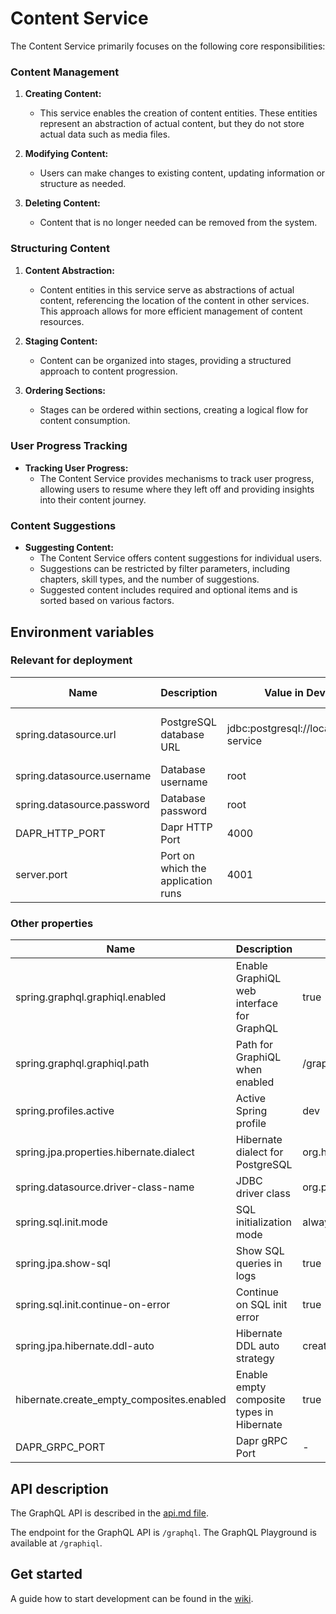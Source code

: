 # Content Service

The Content Service primarily focuses on the following core responsibilities:

### Content Management

1. **Creating Content:**
   - This service enables the creation of content entities. These entities represent an abstraction of actual content,
     but they do not store actual data such as media files.

2. **Modifying Content:**
   - Users can make changes to existing content, updating information or structure as needed.

3. **Deleting Content:**
   - Content that is no longer needed can be removed from the system.

### Structuring Content

1. **Content Abstraction:**
   - Content entities in this service serve as abstractions of actual content, referencing the location of the content
     in other services. This approach allows for more efficient management of content resources.

2. **Staging Content:**
   - Content can be organized into stages, providing a structured approach to content progression.

3. **Ordering Sections:**
   - Stages can be ordered within sections, creating a logical flow for content consumption.

### User Progress Tracking

- **Tracking User Progress:**
   - The Content Service provides mechanisms to track user progress, allowing users to resume where they left off and
     providing insights into their content journey.

### Content Suggestions

- **Suggesting Content:**
   - The Content Service offers content suggestions for individual users.
   - Suggestions can be restricted by filter parameters, including chapters, skill types, and the number of suggestions.
   - Suggested content includes required and optional items and is sorted based on various factors.

## Environment variables

### Relevant for deployment

| Name                       | Description                        | Value in Dev Environment                         | Value in Prod Environment                                            |
|----------------------------|------------------------------------|--------------------------------------------------|----------------------------------------------------------------------|
| spring.datasource.url      | PostgreSQL database URL            | jdbc:postgresql://localhost:4032/content-service | jdbc:postgresql://content-service-db-postgresql:5432/content-service |
| spring.datasource.username | Database username                  | root                                             | gits                                                                 |
| spring.datasource.password | Database password                  | root                                             | *secret*                                                             |
| DAPR_HTTP_PORT             | Dapr HTTP Port                     | 4000                                             | 3500                                                                 |
| server.port                | Port on which the application runs | 4001                                             | 4001                                                                 |

### Other properties
| Name                                      | Description                               | Value in Dev Environment                | Value in Prod Environment               |
|-------------------------------------------|-------------------------------------------|-----------------------------------------|-----------------------------------------|
| spring.graphql.graphiql.enabled           | Enable GraphiQL web interface for GraphQL | true                                    | true                                    |
| spring.graphql.graphiql.path              | Path for GraphiQL when enabled            | /graphiql                               | /graphiql                               |
| spring.profiles.active                    | Active Spring profile                     | dev                                     | prod                                    |
| spring.jpa.properties.hibernate.dialect   | Hibernate dialect for PostgreSQL          | org.hibernate.dialect.PostgreSQLDialect | org.hibernate.dialect.PostgreSQLDialect |
| spring.datasource.driver-class-name       | JDBC driver class                         | org.postgresql.Driver                   | org.postgresql.Driver                   |
| spring.sql.init.mode                      | SQL initialization mode                   | always                                  | always                                  |
| spring.jpa.show-sql                       | Show SQL queries in logs                  | true                                    | false                                   |
| spring.sql.init.continue-on-error         | Continue on SQL init error                | true                                    | true                                    |
| spring.jpa.hibernate.ddl-auto             | Hibernate DDL auto strategy               | create                                  | update                                  |
| hibernate.create_empty_composites.enabled | Enable empty composite types in Hibernate | true                                    | true                                    |
| DAPR_GRPC_PORT                            | Dapr gRPC Port                            | -                                       | 50001                                   |


## API description

The GraphQL API is described in the [api.md file](api.md).

The endpoint for the GraphQL API is `/graphql`. The GraphQL Playground is available at `/graphiql`.

## Get started

A guide how to start development can be
found in the [wiki](https://gits-enpro.readthedocs.io/en/latest/dev-manuals/backend/get-started.html).


